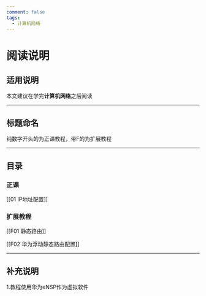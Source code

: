 ```yaml
---
comment: false
tags:
  - 计算机网络
---
```

# 阅读说明

## 适用说明

本文建议在学完**计算机网络**之后阅读

---
## 标题命名

纯数字开头的为正课教程，带F的为扩展教程

---
## 目录
### 正课

[[01 IP地址配置]]

### 扩展教程

[[F01 静态路由]]

[[F02 华为浮动静态路由配置]]

---
## 补充说明

1.教程使用华为eNSP作为虚拟软件
